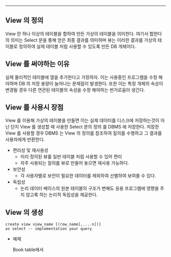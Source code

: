 
---

## View 의 정의

View 란 하나 이상의 테이블을 합하여 만든 가상의 테이블을 의미한다. 여기서 합한다의 의미는 Select 문을 통해 얻은 최종 결과를 의미하며 뷰는 이러한 결과를 가상의 테이블로 정의하여 실제 테이블 처럼 사용할 수 있도록 만든 DB 개체이다.

## View 를 써야하는 이유

실제 물리적인 테이블에 열을 추가한다고 가정하자. 이는 사용중인 프로그램을 수정 해야하며 DB 의 저장 용량이 늘어나는 문제점이 발생한다. 또한 이는 특정 개체의 속성이 변경될 경우 다른 연관된 테이블의 속성을 수정 해야하는 번거로움이 생긴다.

## View 를 사용시 장점

 View 를 이용해 가상의 테이블을 만들면 이는 실제 데이터를 디스크에 저장하는것이 아닌 단지 View 를 생성할 때 사용한 Select 문의 정의 를 DBMS 에 저장한다. 저장한 View 를 사용할 경우 DBMS 는 View 의 정의를 참조하여 질의를 수행하고 그 결과를 사용자에게 반환한다.

- 편리성 및 재사용성
	- 미리 정의된 뷰를 일반 테이블 처럼 사용할 수 있어 편리
	- 자주 사용되는 질의를 뷰로 만들어 놓으면 재사용 가능하다.
- 보안성
	- 각 사용자별로 보안이 필요한 데이터를 제외하여 선별하여 보여줄 수 있다.
- 독립성
	- 논리 데이터 베이스의 원본 테이블의 구조가 변해도 응용 프로그램에 영향을 주지 않고록 하는 논리적 독립성을 제공한다.

## View 의 생성

```MySQL
create view view_name [(row_name[,....n])]
as select -- implementation your query 
```

- 예제

  Book table에서 
